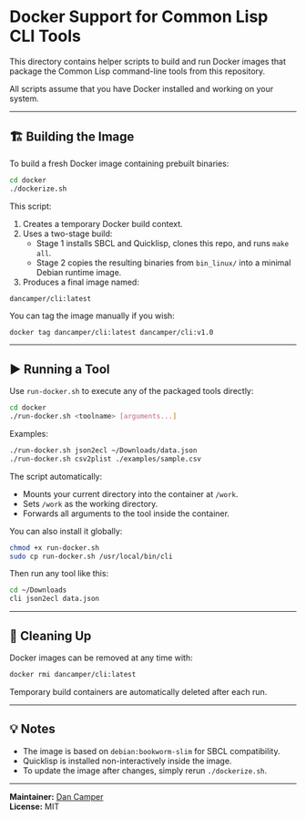 # Docker Support for Common Lisp CLI Tools

This directory contains helper scripts to build and run Docker images that package
the Common Lisp command-line tools from this repository.

All scripts assume that you have Docker installed and working on your system.

---

## 🏗️ Building the Image

To build a fresh Docker image containing prebuilt binaries:

```bash
cd docker
./dockerize.sh
```

This script:
1. Creates a temporary Docker build context.
2. Uses a two-stage build:
   - Stage 1 installs SBCL and Quicklisp, clones this repo, and runs `make all`.
   - Stage 2 copies the resulting binaries from `bin_linux/` into a minimal
     Debian runtime image.
3. Produces a final image named:

```
dancamper/cli:latest
```

You can tag the image manually if you wish:

```bash
docker tag dancamper/cli:latest dancamper/cli:v1.0
```

---

## ▶️ Running a Tool

Use `run-docker.sh` to execute any of the packaged tools directly:

```bash
cd docker
./run-docker.sh <toolname> [arguments...]
```

Examples:

```bash
./run-docker.sh json2ecl ~/Downloads/data.json
./run-docker.sh csv2plist ./examples/sample.csv
```

The script automatically:
- Mounts your current directory into the container at `/work`.
- Sets `/work` as the working directory.
- Forwards all arguments to the tool inside the container.

You can also install it globally:

```bash
chmod +x run-docker.sh
sudo cp run-docker.sh /usr/local/bin/cli
```

Then run any tool like this:

```bash
cd ~/Downloads
cli json2ecl data.json
```

---

## 🧹 Cleaning Up

Docker images can be removed at any time with:

```bash
docker rmi dancamper/cli:latest
```

Temporary build containers are automatically deleted after each run.

---

## 💡 Notes

- The image is based on `debian:bookworm-slim` for SBCL compatibility.
- Quicklisp is installed non-interactively inside the image.
- To update the image after changes, simply rerun `./dockerize.sh`.

---

**Maintainer:** [Dan Camper](https://github.com/dancamper)  
**License:** MIT
